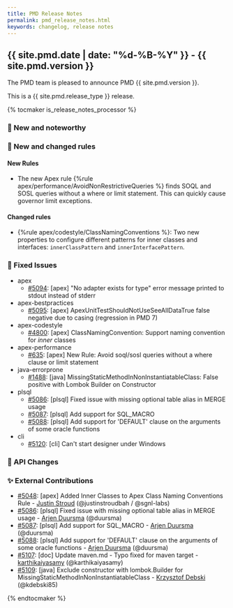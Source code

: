 ```yaml
---
title: PMD Release Notes
permalink: pmd_release_notes.html
keywords: changelog, release notes
---
```


## {{ site.pmd.date | date: "%d-%B-%Y" }} - {{ site.pmd.version }}

The PMD team is pleased to announce PMD {{ site.pmd.version }}.

This is a {{ site.pmd.release_type }} release.

{% tocmaker is_release_notes_processor %}

### 🚀 New and noteworthy

### 🌟 New and changed rules

#### New Rules

* The new Apex rule {%rule apex/performance/AvoidNonRestrictiveQueries %} finds SOQL and SOSL queries without a where
  or limit statement. This can quickly cause governor limit exceptions.

#### Changed rules
* {%rule apex/codestyle/ClassNamingConventions %}: Two new properties to configure different patterns
  for inner classes and interfaces: `innerClassPattern` and `innerInterfacePattern`.

### 🐛 Fixed Issues
* apex
  * [#5094](https://github.com/pmd/pmd/issues/5094): \[apex] "No adapter exists for type" error message printed to stdout instead of stderr
* apex-bestpractices
  * [#5095](https://github.com/pmd/pmd/issues/5095): \[apex] ApexUnitTestShouldNotUseSeeAllDataTrue false negative due to casing (regression in PMD 7)
* apex-codestyle
  * [#4800](https://github.com/pmd/pmd/issues/4800): \[apex] ClassNamingConvention: Support naming convention for *inner* classes
* apex-performance
  * [#635](https://github.com/pmd/pmd/issues/635): \[apex] New Rule: Avoid soql/sosl queries without a where clause or limit statement
* java-errorprone
  * [#1488](https://github.com/pmd/pmd/issues/1488): \[java] MissingStaticMethodInNonInstantiatableClass: False positive with Lombok Builder on Constructor
* plsql
  * [#5086](https://github.com/pmd/pmd/pull/5086): \[plsql] Fixed issue with missing optional table alias in MERGE usage
  * [#5087](https://github.com/pmd/pmd/pull/5087): \[plsql] Add support for SQL_MACRO
  * [#5088](https://github.com/pmd/pmd/pull/5088): \[plsql] Add support for 'DEFAULT' clause on the arguments of some oracle functions
* cli
  * [#5120](https://github.com/pmd/pmd/issues/5120): \[cli] Can't start designer under Windows

### 🚨 API Changes

### ✨ External Contributions
* [#5048](https://github.com/pmd/pmd/pull/5048): \[apex] Added Inner Classes to Apex Class Naming Conventions Rule - [Justin Stroud](https://github.com/justinstroudbah) (@justinstroudbah / @sgnl-labs)
* [#5086](https://github.com/pmd/pmd/pull/5086): \[plsql] Fixed issue with missing optional table alias in MERGE usage - [Arjen Duursma](https://github.com/duursma) (@duursma)
* [#5087](https://github.com/pmd/pmd/pull/5087): \[plsql] Add support for SQL_MACRO - [Arjen Duursma](https://github.com/duursma) (@duursma)
* [#5088](https://github.com/pmd/pmd/pull/5088): \[plsql] Add support for 'DEFAULT' clause on the arguments of some oracle functions - [Arjen Duursma](https://github.com/duursma) (@duursma)
* [#5107](https://github.com/pmd/pmd/pull/5107): \[doc] Update maven.md - Typo fixed for maven target - [karthikaiyasamy](https://github.com/karthikaiyasamy) (@karthikaiyasamy)
* [#5109](https://github.com/pmd/pmd/pull/5109): \[java] Exclude constructor with lombok.Builder for MissingStaticMethodInNonInstantiatableClass - [Krzysztof Debski](https://github.com/kdebski85) (@kdebski85)

{% endtocmaker %}

